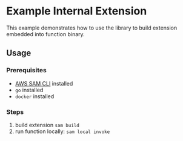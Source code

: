 # Example Internal Extension

This example demonstrates how to use the library to build extension embedded into function binary.

## Usage

### Prerequisites

* [AWS SAM CLI](https://docs.aws.amazon.com/serverless-application-model/latest/developerguide/serverless-sam-cli-install-mac.html) installed
* `go` installed
* `docker` installed

### Steps

1. build extension `sam build`
1. run function locally: `sam local invoke`
